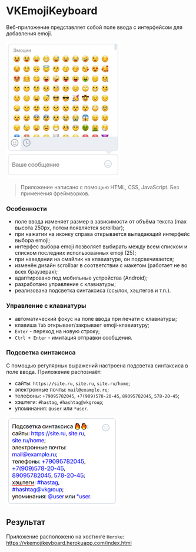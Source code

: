 # VKEmojiKeyboard

Веб-приложение представляет собой поле ввода с интерфейсом для добавления emoji.

![EmojiKeyboard](ImgForReadme/EmojiKB.png "EmojiKB")

> Приложение написано с помощью HTML, CSS, JavaScript. Без применения фреймворков.

### Особенности

* поле ввода изменяет размер в зависимости от объёма текста (max высота 250px, потом появляется scrollbar);
* при нажатии на иконку справа открывается выпадающий интерфейс выбора emoji;
* интерфес выбора emoji позволяет выбирать между всем списком и списком последних использованных emoji (25);
* при наведении на смайлик на клавиатуре, он подсвечивается;
* изменён дизайн scrollbar в соответствии с макетом (работает не во всех браузерах);
* адаптировано под мобильные устройства (Android);
* разработано управление с клавиатуры;
* реализована подсветка синтаксиса (ссылок, хэштегов и т.п.).

### Управление с клавиатуры

* автоматический фокус на поле ввода при печати с клавиатуры;
* клавиша `Tab` открывает/закрывает emoji-клавиатуру;
* `Enter` - переход на новую строку;
* `Ctrl + Enter` - имитация отправки сообщения.

### Подсветка синтаксиса

С помощью регулярных выражений настроена подсветка синтаксиса в поле ввода. Приложение распознаёт:

* сайты: `https://site.ru`, `site.ru`, `site.ru/home`;
* электронные почты: `mail@example.ru`;
* телефоны: `+79095782045`, `+7(909)578-20-45`, `89095782045`, `578-20-45`;
* хэштеги: `#hastag`, `#hashtag@vkgroup`;
* упоминания: `@user` или `*user`.

![Highlights](ImgForReadme/Highlights.png "Highlights")

## Результат

Приложение расположено на хостинге `Heroku`: https://vkemojikeyboard.herokuapp.com/index.html